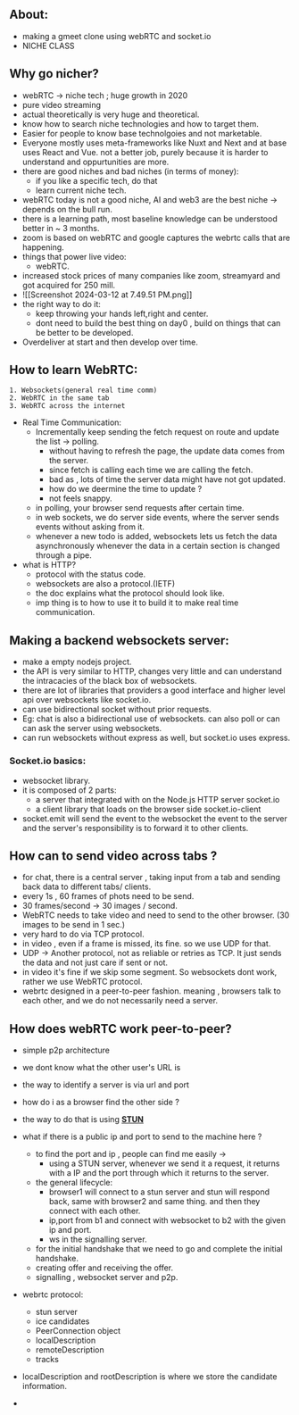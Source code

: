 
## About:
- making a gmeet clone using webRTC and socket.io
- NICHE CLASS 

## Why go nicher?
- webRTC -> niche tech ; huge growth in 2020
- pure video streaming 
- actual theoretically is very huge and theoretical.
- know how to search niche technologies and how to target them.
- Easier for people to know base technolgoies and not marketable.
- Everyone mostly uses meta-frameworks like Nuxt and Next and at base uses React and Vue. not a better job, purely because it is harder to understand and oppurtunities are more.
- there are good niches and bad niches (in terms of money):
	- if you like a specific tech, do that 
	- learn current niche tech.
- webRTC today is not a good niche, AI and web3 are the best niche -> depends on the bull run.
- there is a learning path, most baseline knowledge can be understood better in ~ 3 months.
- zoom is based on webRTC and google captures the webrtc calls that are happening.
- things that power live video:
	- webRTC.
- increased stock prices of many companies like zoom, streamyard and got acquired for 250 mill.
- ![[Screenshot 2024-03-12 at 7.49.51 PM.png]]
- the right way to do it:
	- keep throwing your hands left,right and center. 
	- dont need to build the best thing on day0 , build on things that can be better to be developed.
- Overdeliver at start and then develop over time.
## How to learn WebRTC:
	1. Websockets(general real time comm)
	2. WebRTC in the same tab 
	3. WebRTC across the internet
- Real Time Communication:
	- Incrementally keep sending the fetch request on route and update the list  -> polling.
		- without having to refresh the page, the update data comes from the server.
		- since fetch is calling each time we are calling the fetch.
		- bad as , lots of time the server data might have not got updated.
		- how do we deermine the time to update ?
		- not feels snappy.
	- in polling, your browser send requests after certain time.
	- in web sockets, we do server side events, where the server sends events without asking from it.
	- whenever a new todo is added, websockets lets us fetch the data asynchronously whenever the data in a certain section is changed through a pipe.
- what is HTTP?
	- protocol with the status code.
	- websockets are also a protocol.(IETF)
	- the doc explains what the protocol should look like.
	- imp thing is to how to use it to build it to make real time communication.
## Making a backend websockets server:
- make a empty nodejs project.
- the API is very similar to HTTP, changes very little and can understand the intracacies of the black box of websockets.
- there are lot of libraries that providers a good interface and higher level api over websockets like socket.io.
- can use bidirectional socket without prior requests.
- Eg: chat is also a bidirectional use of websockets. can also poll or can can ask the server using websockets.
- can run websockets without express as well, but socket.io uses express.
### Socket.io basics:
- websocket library.
- it is composed of 2 parts:
	- a server that integrated with on the Node.js HTTP server socket.io
	- a client library that loads on the browser side socket.io-client
- socket.emit will send the event to the websocket the event to the server and the server's responsibility is to forward it to other clients.

## How can to send video across tabs ?
- for chat, there is a central server , taking input from a tab and sending back data to different tabs/ clients.
- every 1s , 60 frames of phots need to be send.
- 30 frames/second -> 30 images / second.
- WebRTC needs to take video and need to send to the other browser. (30 images to be send in 1 sec.)
- very hard to do via TCP protocol.
- in video , even if a frame is missed, its fine. so we use UDP for that.
- UDP -> Another protocol, not as reliable or retries as TCP. It just sends the data and not just care if sent or not.
- in video it's fine if we skip some segment. So websockets dont work, rather we use WebRTC protocol.
- webrtc designed in a peer-to-peer fashion. meaning , browsers talk to each other, and we do not necessarily need a server.
## How does webRTC work peer-to-peer?
- simple p2p architecture 
- we dont know what the other user's URL is 
- the way to identify a server is via url and port 
- how do i as a browser find the other side ?
- the way to do that is using **[STUN](https://www.3cx.com/pbx/what-is-a-stun-server/)**
- what if there is a public ip and port to send to the machine here ?
	- to find the port and ip , people can find me easily ->
		- using a STUN server, whenever we send it a request, it returns with a IP and the port through which it returns to the server.
	- the general lifecycle:
		- browser1 will connect to a stun server and stun will respond back, same with browser2 and same thing. and then they connect with each other.
		- ip,port from b1 and connect with websocket to b2 with the given ip and port.
		- ws in the signalling server.
	- for the initial handshake that we need to go and complete the initial handshake.
	- creating offer and receiving the offer.
	- signalling , websocket server and p2p.
- webrtc protocol:
	- stun server 
	- ice candidates
	- PeerConnection object 
	- localDescription
	- remoteDescription 
	- tracks

- localDescription and rootDescription is where we store the candidate information.

- 